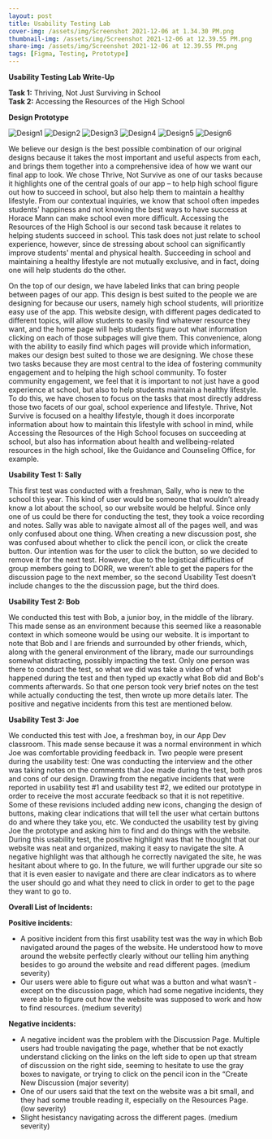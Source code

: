 ```yaml
---
layout: post
title: Usability Testing Lab
cover-img: /assets/img/Screenshot 2021-12-06 at 1.34.30 PM.png
thumbnail-img: /assets/img/Screenshot 2021-12-06 at 12.39.55 PM.png
share-img: /assets/img/Screenshot 2021-12-06 at 12.39.55 PM.png
tags: [Figma, Testing, Prototype]
---
```


**Usability Testing Lab Write-Up**

**Task 1:** Thriving, Not Just Surviving in School <br />
**Task 2:** Accessing the Resources of the High School

**Design Prototype**

![Design1](https://github.com/APPDEV-CLIQUESPROJECT/FRNDS.github.io/blob/c92329f3eb76e770e2fa5f812d87e7bd6d9aca7a/assets/img/Screenshot%202022-04-07%20at%2010.01.12%20PM.png)
![Design2](https://github.com/APPDEV-CLIQUESPROJECT/FRNDS.github.io/blob/c92329f3eb76e770e2fa5f812d87e7bd6d9aca7a/assets/img/Screenshot%202022-04-07%20at%2010.02.21%20PM.png)
![Design3](https://github.com/APPDEV-CLIQUESPROJECT/FRNDS.github.io/blob/c92329f3eb76e770e2fa5f812d87e7bd6d9aca7a/assets/img/Screenshot%202022-04-07%20at%2010.16.16%20PM.png)
![Design4](https://github.com/APPDEV-CLIQUESPROJECT/FRNDS.github.io/blob/c92329f3eb76e770e2fa5f812d87e7bd6d9aca7a/assets/img/Screenshot%202022-04-07%20at%2010.01.48%20PM.png)
![Design5](https://github.com/APPDEV-CLIQUESPROJECT/FRNDS.github.io/blob/c92329f3eb76e770e2fa5f812d87e7bd6d9aca7a/assets/img/Screenshot%202022-04-07%20at%2010.02.07%20PM.png)
![Design6](https://github.com/APPDEV-CLIQUESPROJECT/FRNDS.github.io/blob/c92329f3eb76e770e2fa5f812d87e7bd6d9aca7a/assets/img/Screenshot%202022-04-07%20at%2010.01.59%20PM.png)

We believe our design is the best possible combination of our original designs because it takes the most important and useful aspects from each, and brings them together into a comprehensive idea of how we want our final app to look. We chose Thrive, Not Survive as one of our tasks because it highlights one of the central goals of our app – to help high school figure out how to succeed in school, but also help them to maintain a healthy lifestyle. From our contextual inquiries, we know that school often impedes students' happiness and not knowing the best ways to have success at Horace Mann can make school even more difficult. Accessing the Resources of the High School is our second task because it relates to helping students succeed in school. This task does not just relate to school experience, however, since de stressing about school can significantly improve students' mental and physical health. Succeeding in school and maintaining a healthy lifestyle are not mutually exclusive, and in fact, doing one will help students do the other. 

On the top of our design, we have labeled links that can bring people between pages of our app. This design is best suited to the people we are designing for because our users, namely high school students, will prioritize easy use of the app. This website design, with different pages dedicated to different topics, will allow students to easily find whatever resource they want, and the home page will help students figure out what information clicking on each of those subpages will give them. This convenience, along with the ability to easily find which pages will provide which information, makes our design best suited to those we are designing. We chose these two tasks because they are most central to the idea of fostering community engagement and to helping the high school community. To foster community engagement, we feel that it is important to not just have a good experience at school, but also to help students maintain a healthy lifestyle. To do this, we have chosen to focus on the tasks that most directly address those two facets of our goal, school experience and lifestyle. Thrive, Not Survive is focused on a healthy lifestyle, though it does incorporate information about how to maintain this lifestyle with school in mind, while Accessing the Resources of the High School focuses on succeeding at school, but also has information about health and wellbeing-related resources in the high school, like the Guidance and Counseling Office, for example.

**Usability Test 1: Sally**

This first test was conducted with a freshman, Sally, who is new to the school this year. This kind of user would be someone that wouldn’t already know a lot about the school, so our website would be helpful. Since only one of us could be there for conducting the test, they took a voice recording and notes. Sally was able to navigate almost all of the pages well, and was only confused about one thing. When creating a new discussion post, she was confused about whether to click the pencil icon, or click the create button. Our intention was for the user to click the button, so we decided to remove it for the next test. However, due to the logistical difficulties of group members going to DORR, we weren’t able to get the papers for the discussion page to the next member, so the second Usability Test doesn’t include changes to the the discussion page, but the third does.

**Usability Test 2: Bob**

We conducted this test with Bob, a junior boy, in the middle of the library. This made sense as an environment because this seemed like a reasonable context in which someone would be using our website. It is important to note that Bob and I are friends and surrounded by other friends, which, along with the general environment of the library, made our surroundings somewhat distracting, possibly impacting the test. Only one person was there to conduct the test, so what we did was take a video of what happened during the test and then typed up exactly what Bob did and Bob's comments afterwards. So that one person took very brief notes on the test while actually conducting the test, then wrote up more details later. The positive and negative incidents from this test are mentioned below. 

**Usability Test 3: Joe**

We conducted this test with Joe, a freshman boy, in our App Dev classroom. This made sense because it was a normal environment in which Joe was comfortable providing feedback in. Two people were present during the usability test: One was conducting the interview and the other was taking notes on the comments that Joe made during the test, both pros and cons of our design. Drawing from the negative incidents that were reported in usability test #1 and usability test #2, we edited our prototype in order to receive the most accurate feedback so that it is not repetitive. Some of these revisions included adding new icons, changing the design of buttons, making clear indications that will tell the user what certain buttons do and where they take you, etc. We conducted the usability test by giving Joe the prototype and asking him to find and do things with the website. During this usability test, the positive highlight was that he thought that our website was neat and organized, making it easy to navigate the site. A negative highlight was that although he correctly navigated the site, he was hesitant about where to go. In the future, we will further upgrade our site so that it is even easier to navigate and there are clear indicators as to where the user should go and what they need to click in order to get to the page they want to go to. 

**Overall List of Incidents:**

**Positive incidents:**

* A positive incident from this first usability test was the way in which Bob navigated around the pages of the website. He understood how to move around the website perfectly clearly without our telling him anything besides to go around the website and read different pages.  (medium severity)
* Our users were able to figure out what was a button and what wasn’t - except on the discussion page, which had some negative incidents, they were able to figure out how the website was supposed to work and how to find resources. (medium severity)

**Negative incidents:**

* A negative incident was the problem with the Discussion Page. Multiple users had trouble navigating the page, whether that be not exactly understand clicking on the links on the left side to open up that stream of discussion on the right side, seeming to hesitate to use the gray boxes to navigate, or trying to click on the pencil icon in the “Create New Discussion (major severity)
* One of our users said that the text on the website was a bit small, and they had some trouble reading it, especially on the Resources Page. (low severity)
* Slight hesistancy navigating across the different pages. (medium severity)

